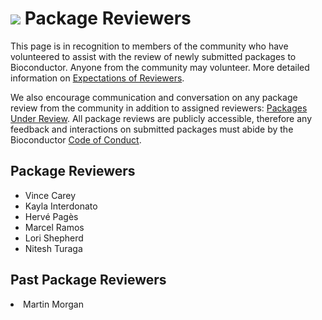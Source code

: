 # ![](/images/icons/magnifier.gif) Package Reviewers

This page is in recognition to members of the community who have volunteered to
assist with the review of newly submitted packages to Bioconductor. Anyone from
the community may volunteer. More detailed information on [Expectations of Reviewers][].

We also encourage communication and conversation on any package review from the
community in addition to assigned reviewers: [Packages Under Review][]. All
package reviews are publicly accessible, therefore any feedback and interactions on
submitted packages must abide by the Bioconductor [Code of Conduct][].   

[Expectations of Reviewers]: https://bioconductor.github.io/pkgrevdocs/review-expectation.html
[Packages Under Review]: https://github.com/Bioconductor/Contributions/issues
[Code of Conduct]: https://bioconductor.org/about/code-of-conduct/


## Package Reviewers

<ul>
<li>Vince Carey</li>
<li>Kayla Interdonato</li>
<li>Hervé Pagès</li>
<li>Marcel Ramos</li>
<li>Lori Shepherd</li>
<li>Nitesh Turaga</li>

</ul>

## Past Package Reviewers

<li>Martin Morgan</li>


